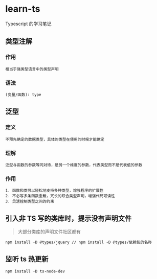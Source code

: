 # learn-ts
Typescript 的学习笔记
## 类型注解
### 作用
    相当于强类型语言中的类型声明
### 语法
    (变量/函数): type
## 泛型
### 定义
    不预先确定的数据类型，具体的类型在使用的时候才能确定
### 理解
    泛型与函数的参数等同对待，是另一个维度的参数，代表类型而不是代表值的参数
### 作用
    1. 函数和类可以轻松地支持多种类型，增强程序的扩展性
    2. 不必写多条函数重载，冗长的联合类型声明，增强代码可读性
    3. 灵活控制类型之间的约束
## 引入非 TS 写的类库时，提示没有声明文件
> 大部分类库的声明文件社区都有
```
npm install -D @types/jquery // npm install -D @types/依赖包的名称
```
## 监听 ts 热更新
```
npm install -D ts-node-dev
```
